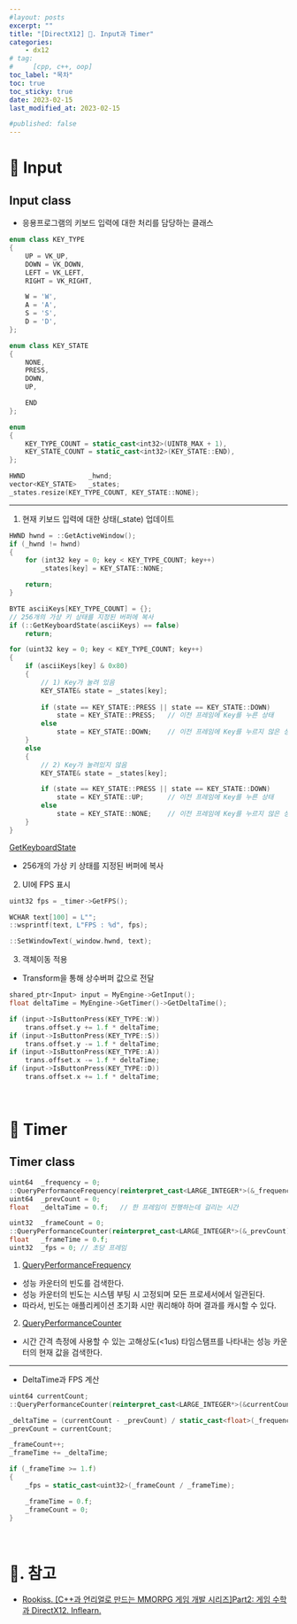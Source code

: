 ```yaml
---
#layout: posts
excerpt: ""
title: "[DirectX12] 📂. Input과 Timer"
categories:
    - dx12
# tag:
#     [cpp, c++, oop]
toc_label: "목차"
toc: true
toc_sticky: true
date: 2023-02-15
last_modified_at: 2023-02-15

#published: false
---
```


# 🔷 Input

## Input class
- 응용프로그램의 키보드 입력에 대한 처리를 담당하는 클래스

```cpp
enum class KEY_TYPE
{
	UP = VK_UP,
	DOWN = VK_DOWN,
	LEFT = VK_LEFT,
	RIGHT = VK_RIGHT,

	W = 'W',
	A = 'A',
	S = 'S',
	D = 'D',
};

enum class KEY_STATE
{
	NONE,
	PRESS,
	DOWN,
	UP,

	END
};

enum
{
	KEY_TYPE_COUNT = static_cast<int32>(UINT8_MAX + 1),
	KEY_STATE_COUNT = static_cast<int32>(KEY_STATE::END),
};
```

```cpp
HWND				_hwnd;
vector<KEY_STATE>	_states;
_states.resize(KEY_TYPE_COUNT, KEY_STATE::NONE);
```

---

1) 현재 키보드 입력에 대한 상태(_state) 업데이트

```cpp
HWND hwnd = ::GetActiveWindow();
if (_hwnd != hwnd)
{
    for (int32 key = 0; key < KEY_TYPE_COUNT; key++)
        _states[key] = KEY_STATE::NONE;

    return;
}

BYTE asciiKeys[KEY_TYPE_COUNT] = {};
// 256개의 가상 키 상태를 지정된 버퍼에 복사
if (::GetKeyboardState(asciiKeys) == false)
    return;

for (uint32 key = 0; key < KEY_TYPE_COUNT; key++)
{
    if (asciiKeys[key] & 0x80)
    {
        // 1) Key가 눌려 있음
        KEY_STATE& state = _states[key];
        
        if (state == KEY_STATE::PRESS || state == KEY_STATE::DOWN)
            state = KEY_STATE::PRESS;   // 이전 프레임에 Key를 누른 상태
        else
            state = KEY_STATE::DOWN;    // 이전 프레임에 Key를 누르지 않은 상태
    }
    else
    {
        // 2) Key가 눌려있지 않음
        KEY_STATE& state = _states[key];

        if (state == KEY_STATE::PRESS || state == KEY_STATE::DOWN)
            state = KEY_STATE::UP;      // 이전 프레임에 Key를 누른 상태
        else
            state = KEY_STATE::NONE;    // 이전 프레임에 Key를 누르지 않은 상태
    }
}
```

[GetKeyboardState](https://learn.microsoft.com/ko-kr/windows/win32/api/winuser/nf-winuser-getkeyboardstate)  
- 256개의 가상 키 상태를 지정된 버퍼에 복사


2) UI에 FPS 표시

```cpp
uint32 fps = _timer->GetFPS();

WCHAR text[100] = L"";
::wsprintf(text, L"FPS : %d", fps);

::SetWindowText(_window.hwnd, text);
```

3) 객체이동 적용
- Transform을 통해 상수버퍼 값으로 전달

```cpp
shared_ptr<Input> input = MyEngine->GetInput();
float deltaTime = MyEngine->GetTimer()->GetDeltaTime();

if (input->IsButtonPress(KEY_TYPE::W))
    trans.offset.y += 1.f * deltaTime;
if (input->IsButtonPress(KEY_TYPE::S))
    trans.offset.y -= 1.f * deltaTime;
if (input->IsButtonPress(KEY_TYPE::A))
    trans.offset.x -= 1.f * deltaTime;
if (input->IsButtonPress(KEY_TYPE::D))
    trans.offset.x += 1.f * deltaTime;
```

<br>

# 🔷 Timer

## Timer class

```cpp
uint64	_frequency = 0;
::QueryPerformanceFrequency(reinterpret_cast<LARGE_INTEGER*>(&_frequency));
uint64	_prevCount = 0;
float	_deltaTime = 0.f;   // 한 프레임이 진행하는데 걸리는 시간

uint32	_frameCount = 0;
::QueryPerformanceCounter(reinterpret_cast<LARGE_INTEGER*>(&_prevCount));
float	_frameTime = 0.f;
uint32	_fps = 0; // 초당 프레임
```

1) [QueryPerformanceFrequency](https://learn.microsoft.com/ko-kr/windows/win32/api/profileapi/nf-profileapi-queryperformancefrequency)
- 성능 카운터의 빈도를 검색한다.  
- 성능 카운터의 빈도는 시스템 부팅 시 고정되며 모든 프로세서에서 일관된다.  
- 따라서, 빈도는 애플리케이션 초기화 시만 쿼리해야 하며 결과를 캐시할 수 있다.

2) [QueryPerformanceCounter](https://learn.microsoft.com/ko-kr/windows/win32/api/profileapi/nf-profileapi-queryperformancecounter)
- 시간 간격 측정에 사용할 수 있는 고해상도(<1us) 타임스탬프를 나타내는 성능 카운터의 현재 값을 검색한다.

---

- DeltaTime과 FPS 계산

```cpp
uint64 currentCount;
::QueryPerformanceCounter(reinterpret_cast<LARGE_INTEGER*>(&currentCount));

_deltaTime = (currentCount - _prevCount) / static_cast<float>(_frequency);
_prevCount = currentCount;

_frameCount++;
_frameTime += _deltaTime;

if (_frameTime >= 1.f)
{
    _fps = static_cast<uint32>(_frameCount / _frameTime);

    _frameTime = 0.f;
    _frameCount = 0;
}
```

<br>

# 📑. 참고
* [Rookiss. [C++과 언리얼로 만드는 MMORPG 게임 개발 시리즈]Part2: 게임 수학과 DirectX12. Inflearn.](https://www.inflearn.com/course/%EC%96%B8%EB%A6%AC%EC%96%BC-3d-mmorpg-2/dashboard)